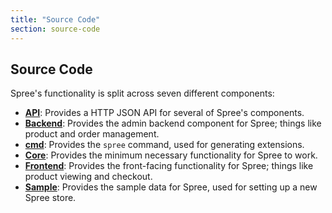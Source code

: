 ```yaml
---
title: "Source Code"
section: source-code
---
```


## Source Code

Spree's functionality is split across seven different components:

* [**API**](http://api.spreecommerce.com): Provides a HTTP JSON API for several of Spree's components.
* [**Backend**](/developer/backend): Provides the admin backend component for Spree;
  things like product and order management.
* [**cmd**](/developer/cmd): Provides the `spree` command, used for generating extensions.
* [**Core**](/developer/core): Provides the minimum necessary functionality for Spree
  to work.
* [**Frontend**](/developer/frontend): Provides the front-facing functionality for
  Spree; things like product viewing and checkout.
* [**Sample**](/developer/sample): Provides the sample data for Spree, used for
  setting up a new Spree store.
